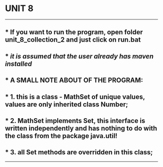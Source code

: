 # UNIT 8
***
## * If you want to run the program, open folder unit_8_collection_2 and  just click on run.bat 
## * _it is assumed that the user already has maven installed_
## * A SMALL NOTE ABOUT OF THE PROGRAM:
## * 1. this is a class - MathSet of unique values, values are only inherited class Number;
## * 2. MathSet implements Set, this interface is written independently and has nothing to do with the class from the package java.util!
## * 3. all Set methods are overridden in this class;
***
